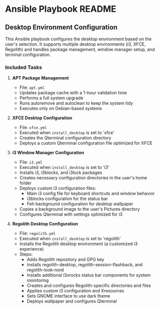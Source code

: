 # Ansible Playbook README

## Desktop Environment Configuration

This Ansible playbook configures the desktop environment based on the user's selection. It supports multiple desktop environments (i3, XFCE, Regolith) and handles package management, window manager setup, and terminal configuration.

### Included Tasks

1. **APT Package Management**
   - File: `apt.yml`
   - Updates package cache with a 1-hour validation time
   - Performs a full system upgrade
   - Runs autoremove and autoclean to keep the system tidy
   - Executes only on Debian-based systems

2. **XFCE Desktop Configuration**
   - File: `xfce.yml`
   - Executed when `install_desktop` is set to 'xfce'
   - Creates the Qterminal configuration directory
   - Deploys a custom Qterminal configuration file optimized for XFCE

3. **i3 Window Manager Configuration**
   - File: `i3.yml`
   - Executed when `install_desktop` is set to 'i3'
   - Installs i3, i3blocks, and i3lock packages
   - Creates necessary configuration directories in the user's home folder
   - Deploys custom i3 configuration files:
     - Main i3 config file for keyboard shortcuts and window behavior
     - i3blocks configuration for the status bar
     - Feh background configuration for desktop wallpaper
   - Copies a background image to the user's Pictures directory
   - Configures Qterminal with settings optimized for i3

4. **Regolith Desktop Configuration**
   - File: `regolith.yml`
   - Executed when `install_desktop` is set to 'regolith'
   - Installs the Regolith desktop environment (a customized i3 experience)
   - Steps:
     - Adds Regolith repository and GPG key
     - Installs regolith-desktop, regolith-session-flashback, and regolith-look-nord
     - Installs additional i3xrocks status bar components for system monitoring
     - Creates and configures Regolith-specific directories and files
     - Applies custom i3 configuration and Xresources
     - Sets GNOME interface to use dark theme
     - Deploys wallpaper and configures Qterminal

